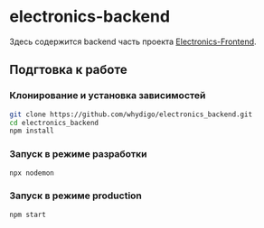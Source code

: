 # electronics-backend

Здесь содержится backend часть проекта [Electronics-Frontend](https://github.com/whydigo/electronics_frontend).

## Подгтовка к работе

### Клонирование и установка зависимостей

```bash
git clone https://github.com/whydigo/electronics_backend.git
cd electronics_backend
npm install
```

### Запуск в режиме разработки

```bash
npx nodemon
```

### Запуск в режиме production

```bash
npm start 
```
